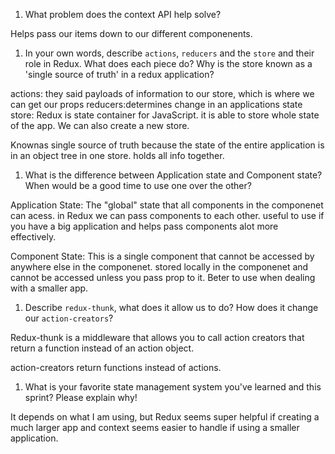 1. What problem does the context API help solve?

Helps pass our items down to our different componenents.

1. In your own words, describe `actions`, `reducers` and the `store` and their role in Redux. What does each piece do? Why is the store known as a 'single source of truth' in a redux application?

actions: they said payloads of information to our store, which is where we can get our props
reducers:determines change in an applications state
store: Redux is state container for JavaScript. it is able to store whole state of the app. We can also create a new store.

Knownas single source of truth because the state of the entire application is in an object tree in one store. holds all info together.


1. What is the difference between Application state and Component state? When would be a good time to use one over the other?

Application State: The "global" state that all components in the componenet can acess. in Redux we can pass components to each other. useful to use if you have a big application and helps pass components alot more effectively.

Component State: This is a single component that cannot be accessed by anywhere else in the componenet. stored locally in the componenet and cannot be accessed unless you pass prop to it. Beter to use when dealing with a smaller app. 

1. Describe `redux-thunk`, what does it allow us to do? How does it change our `action-creators`?

Redux-thunk is a middleware that allows you to call action creators that return a function instead of an action object. 

action-creators return functions instead of actions.

1. What is your favorite state management system you've learned and this sprint? Please explain why!

It depends on what I am using, but Redux seems super helpful if creating a much larger app and context seems easier to handle if using a smaller application.  
